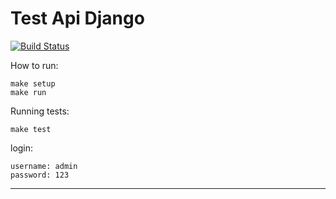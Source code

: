 # Test Api Django

[![Build Status](http://ec2-34-210-79-92.us-west-2.compute.amazonaws.com:8080/buildStatus/icon?job=test-api-django)](http://ec2-34-210-79-92.us-west-2.compute.amazonaws.com:8080/job/test-api-django/)

How to run:

```
make setup
make run
```

Running tests:
```
make test
```

login:

	username: admin
	password: 123

---
